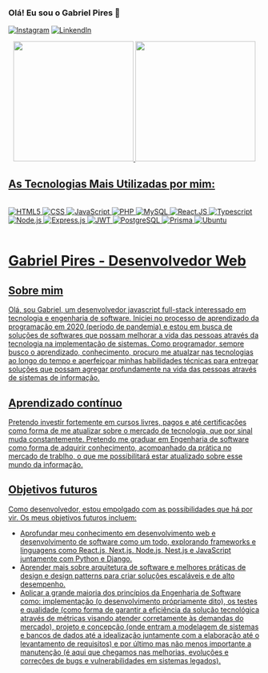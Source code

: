 ### Olá! Eu sou o Gabriel Pires 🚀
[![Instagram](https://img.shields.io/badge/Instagram-E4405F?style=for-the-badge&logo=instagram&logoColor=white)](https://www.instagram.com/gabriel_pires_web_developer/)
[![LinkendIn](https://img.shields.io/badge/LinkedIn-0077B5?style=for-the-badge&logo=linkedin&logoColor=white)](https://www.linkedin.com/mwlite/in/gabriel-da-silva-pires-391a071b5/)

<div align="center">
    <a href="https://github.com/gabrielboostphoenix">
    <!-- GitHub Stats -->
    <img height="240em" src="https://github-readme-stats.vercel.app/api?username=gabrielboostphoenix&show_icons=true&theme=tokyonight&include_all_commits=true&rank_icon=github"/>
    <!-- Programming Languages -->
    <img height="240em" src="https://github-readme-stats.vercel.app/api/top-langs?username=gabrielboostphoenix&layout=demo&langs_count=8&theme=tokyonight">
</div>

## As Tecnologias Mais Utilizadas por mim:

<div style="display: inline_block"><br/>
   <img alt="HTML5" src="https://img.shields.io/badge/HTML5-E34F26?style=for-the-badge&logo=html5&logoColor=white">
   <img alt="CSS" src="https://img.shields.io/badge/CSS3-1572B6?style=for-the-badge&logo=css3&logoColor=white">
   <img alt="JavaScript" src="https://img.shields.io/badge/JavaScript-F7DF1E?style=for-the-badge&logo=javascript&logoColor=black">
   <img alt="PHP" src="https://img.shields.io/badge/PHP-777BB4?style=for-the-badge&logo=php&logoColor=white">
   <img alt="MySQL" src="https://img.shields.io/badge/MySQL-00000F?style=for-the-badge&logo=mysql&logoColor=white">
   <img alt="React.JS" src="https://img.shields.io/badge/-ReactJs-61DAFB?logo=react&logoColor=white&style=for-the-badge">
   <img alt="Typescript" src="https://img.shields.io/badge/TypeScript-007ACC?style=for-the-badge&logo=typescript&logoColor=white">
   <img alt="Node.js" src="https://img.shields.io/badge/Node.js-43853D?style=for-the-badge&logo=node.js&logoColor=white">
   <img alt="Express.js" src="https://img.shields.io/badge/Express.js-404D59?style=for-the-badge">
   <img alt="JWT" src="https://img.shields.io/badge/json%20web%20tokens-323330?style=for-the-badge&logo=json-web-tokens&logoColor=pink">
   <img alt="PostgreSQL" src="https://img.shields.io/badge/PostgreSQL-316192?style=for-the-badge&logo=postgresql&logoColor=white">
   <img alt="Prisma" src="https://img.shields.io/badge/Prisma-3982CE?style=for-the-badge&logo=Prisma&logoColor=white">
   <img alt="Ubuntu" src="https://img.shields.io/badge/Ubuntu-E95420?style=for-the-badge&logo=ubuntu&logoColor=white">
</div> <br/>

# Gabriel Pires - Desenvolvedor Web

## Sobre mim

Olá, sou Gabriel, um desenvolvedor javascript full-stack interessado em tecnologia e engenharia de software. Iniciei no processo de aprendizado da programação em 2020 (período de pandemia) e estou em busca de soluções de softwares que possam melhorar a vida das pessoas através da tecnologia na implementação de sistemas. Como programador, sempre busco o aprendizado, conhecimento, procuro me atualzar nas tecnologias ao longo do tempo e aperfeiçoar minhas habilidades técnicas para entregar soluções que possam agregar profundamente na vida das pessoas através de sistemas de informação.

## Aprendizado contínuo

Pretendo investir fortemente em cursos livres, pagos e até certificações como forma de me atualizar sobre o mercado de tecnologia, que por sinal muda constantemente.
Pretendo me graduar em Engenharia de software como forma de adquirir conhecimento, acompanhado da prática no mercado de trablho, o que me possibilitará estar atualizado sobre esse mundo da informação.

## Objetivos futuros

Como desenvolvedor, estou empolgado com as possibilidades que há por vir. Os meus objetivos futuros incluem:

- Aprofundar meu conhecimento em desenvolvimento web e desenvolvimento de software como um todo, explorando frameworks e linguagens como React.js, Next.js, Node.js, Nest.js e JavaScript juntamente com Python e Django.
- Aprender mais sobre arquitetura de software e melhores práticas de design e design patterns para criar soluções escaláveis e de alto desempenho.
- Aplicar a grande maioria dos princípios da Engenharia de Software como: implementação (o desenvolvimento própriamente dito), os testes e qualidade (como forma de garantir a eficiência da solução tecnológica através de métricas visando atender corretamente às demandas do mercado), projeto e concepção (onde entram a modelagem de sistemas e bancos de dados até a idealização juntamente com a elaboração até o levantamento de requisitos) e por último mas não menos importante a manutenção (é aqui que chegamos nas melhorias, evoluções e correções de bugs e vulnerabilidades em sistemas legados).
